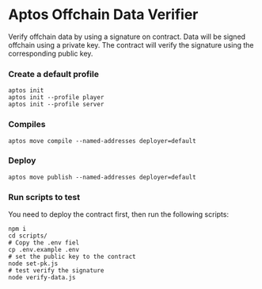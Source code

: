 # Aptos Offchain Data Verifier

Verify offchain data by using a signature on contract. Data will be signed offchain using a private key. The contract will verify the signature using the corresponding public key.

### Create a default profile
```
aptos init
aptos init --profile player
aptos init --profile server
```

### Compiles
```
aptos move compile --named-addresses deployer=default
```

### Deploy
```
aptos move publish --named-addresses deployer=default
```

### Run scripts to test
You need to deploy the contract first, then run the following scripts:
```
npm i
cd scripts/
# Copy the .env fiel
cp .env.example .env
# set the public key to the contract
node set-pk.js
# test verify the signature
node verify-data.js
```